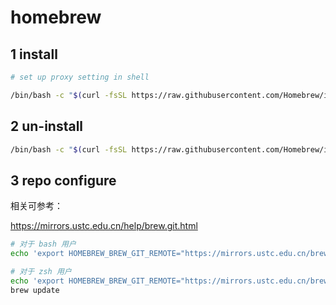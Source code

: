 # homebrew

## 1 install

```bash
# set up proxy setting in shell

/bin/bash -c "$(curl -fsSL https://raw.githubusercontent.com/Homebrew/install/HEAD/install.sh)"
```

## 2 un-install

```bash
/bin/bash -c "$(curl -fsSL https://raw.githubusercontent.com/Homebrew/install/HEAD/uninstall.sh)"
```

## 3 repo configure

相关可参考：  　

https://mirrors.ustc.edu.cn/help/brew.git.html

```bash
# 对于 bash 用户
echo 'export HOMEBREW_BREW_GIT_REMOTE="https://mirrors.ustc.edu.cn/brew.git"' >> ~/.bash_profile

# 对于 zsh 用户
echo 'export HOMEBREW_BREW_GIT_REMOTE="https://mirrors.ustc.edu.cn/brew.git"' >> ~/.zshrc
brew update

```